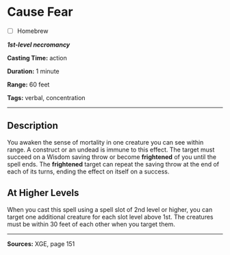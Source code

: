 # Cause Fear

- [ ] Homebrew

***1st-level necromancy***

**Casting Time:** action

**Duration:** 1 minute

**Range:** 60 feet

**Tags:** verbal, concentration

---

## Description
You awaken the sense of mortality in one creature you can see within range.
A construct or an undead is immune to this effect.
The target must succeed on a Wisdom saving throw or become **frightened** of you until the spell ends.
The **frightened** target can repeat the saving throw at the end of each of its turns, ending the effect on itself on a success.

## At Higher Levels
When you cast this spell using a spell slot of 2nd level or higher, you can target one additional creature for each slot level above 1st.
The creatures must be within 30 feet of each other when you target them.

---

**Sources:** XGE, page 151
